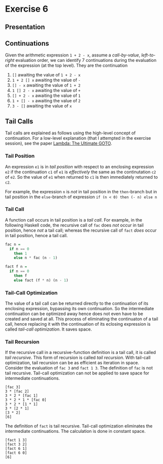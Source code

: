 # Exercise 6

## Presentation

## Continuations

Given the arithmetic expression `1 + 2 - x`, assume a _call-by-value_,
_left-to-right_ evaluation order, we can identify 7 continuations during the
evaluation of the expression (at the top level).  They are the continuation

1. `[]` awaiting the value of `1 + 2 - x`
2. `1 + 2 [] x` awaiting the value of `-`
3. `[] - x` awaiting the value of `1 + 2`
4. `1 [] 2 - x` awaiting the value of `+`
5. `[] + 2 - x` awaiting the value of `1`
6. `1 + [] - x` awaiting the value of `2`
7. `3 - []` awaiting the value of `x`

## Tail Calls

Tail calls are explained as follows using the high-level concept of
continuation.  For a low-level explanation (that I attempted in the exercise
session), see the paper [Lambda: The Ultimate
GOTO](http://repository.readscheme.org/ftp/papers/ai-lab-pubs/AIM-443.pdf).

### Tail Position

An expression `e1` is in _tail position_ with respect to an enclosing
expression `e2` if the continuation `c1` of `e1` is _effectively_ the same as
the continutation `c2` of `e2`.  So the value of `e1` when returned to `c1`
is then immediately returned to `c2`.

For example, the expression `n` is _not_ in tail position in the `then`-branch
but in tail position in the `else`-branch of expression `if (n < 0) then (- n)
else n`

### Tail Call

A function call occurs in tail position is a _tail call_.  For example, in the
following Haskell code, the recursive call of `fac` does _not_ occur in tail
position, hence _not_ a tail call; whereas the recursive call of `fact` _does_
occur in tail position, hence a tail call.

```haskell
fac n =
  if n == 0
    then 1
    else n * fac (n - 1)

fact f n =
  if n == 0
    then f
    else fact (f * n) (n - 1)
```

### Tail-Call Optimization

The value of a tail call can be returned directly to the continuation of its
enclosing expression, bypassing its own continuation.  So the intermediate
continuation can be optimized away hence does not even have to be created and
saved at all.  This process of eliminating the continuaton of a tail call,
hence replacing it with the continuation of its eclosing expression is called
_tail-call optimization_.  It saves space.

### Tail Recursion

If the recursive call in a recursive-function definition is a tail call, it is
called _tail recursive_.  This form of recursion is called _tail recursion_.
With tail-call optimization, tail recursion can be as efficient as iteration in
space.  Consider the evaluation of `fac 3` and `fact 1 3`.  The definition of
`fac` is not tail recursive.  Tail-call optimization can not be applied to save
space for intermediate continuations.

```
[fac 3]
3 * [fac 2]
3 * 2 * [fac 1]
3 * 2 * 1 * [fac 0]
3 * 2 * [1 * 1]
3 * [2 * 1]
[3 * 2]
[6]
```

The definition of `fact` is tail recursive.  Tail-call optimization eliminates
the intermediate continuations.  The calculation is done in constant space.

```
[fact 1 3]
[fact 3 2]
[fact 6 1]
[fact 6 0]
[6]
```


